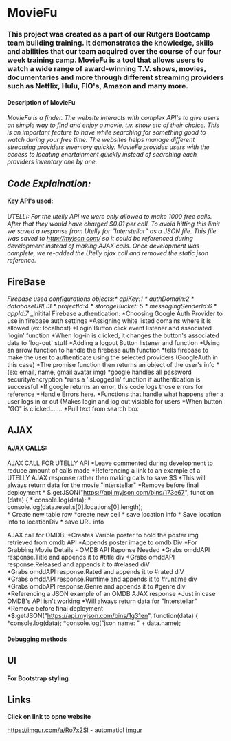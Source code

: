 # MovieFu

### This project was created as a part of our Rutgers Bootcamp team building training. It demonstrates the knowledge, skills and abilities that our team acquired over the course of our four week training camp. MovieFu is a tool that allows users to watch a wide range of award-winning T.V. shows, movies, documentaries and more through different streaming providers such as Netflix, Hulu, FIO's, Amazon and many more. 

#### Description of MovieFu

_MovieFu is a finder. The website interacts with complex API's to give users an simple way to find and enjoy a  movie, t.v. show etc of their choice. This is an important feature to have while searching for something good to watch during your free time. The websites helps manage different streaming providers inventory quickly.  MovieFu provides users with the access to locating enertainment quickly instead of searching each providers inventory one by one._

## ***Code Explaination:*** 

#### Key API's used:
*_UTELLI_: For the utelly API we were only allowed to make 1000 free calls. After that they would have charged $0.01 per call. To avoid hitting this limit we saved a response from Utelly for “Interstellar” as a JSON file. This file was saved to http://myjson.com/ so it could be referenced during development instead of making AJAX calls. Once development was complete, we re-added the Utelly ajax call and removed the static json reference.*

## FireBase
_Firebase used configurations objects:* apiKey:1
                                      * authDomain:2
                                      * databaseURL:3
                                      * projectId:4
                                      * storageBucket: 5
                                      * messagingSenderId:6 
                                      * appId:7_
_Initital Firebase authentication: *Choosing Google Auth Provider to use in firebase auth settings
                                   *Assigning white listed domains where it is allowed (ex: localhost) 
                                   *Login Button click event listener and associated 'login' function
                                   *When log-in is clicked, it changes the button's associated data to 'log-out' stuff
                                   *Adding a logout Button listener and function
                                   *Using an arrow function to handle the firebase auth function
                                   *tells firebase to make the user to authenticate using the selected providers (GoogleAuth                                       in this case)
                                   *The promise function then returns an object of the user's info
                                   *(ex: email, name, gmail avatar img)
                                   *google handles all password security/encryption 
                                   *runs a 'isLoggedIn' function if authentication is successful
                                   *If google returns an error, this code logs those errors for reference
                                   *Handle Errors here.
                                   *Functions that handle what happens after a user logs in or out (Makes login and log out                                       visiable for users
                                   *When button "GO" is clicked.......
                                   *Pull text from search box

## AJAX

#### AJAX CALLS:
 AJAX CALL FOR UTELLY API
        *Leave commented during development to reduce amount of calls made
        *Referencing a link to an example of a UTELLY AJAX response rather then making calls to save $$
        *This will always return data for the movie "Interstellar"
        *Remove before final deployment
        * $.getJSON("https://api.myjson.com/bins/173e67", function (data) {
        * console.log(data);
        * console.log(data.results[0].locations[0].length);         
        * Create new table row
        *create new cell
        * save location info
        * Save location info to locationDiv
        * save URL info
         
 
 AJAX call for OMDB:
          *Creates Varible poster to hold the poster img retrieved from omdb API
          *Appends poster image to omdb Div
          *For Grabbing Movie Details - OMDB API Reponse Needed
          *Grabs omddAPI response.Title and appends it to #title div
          *Grabs omddAPI response.Released and appends it to #relased diV  
          *Grabs omddAPI response.Rated and appends it to #rated diV  
          *Grabs omddAPI response.Runtime and appends it to #runtime div         
          *Grabs omdbAPI response.Genre and appends it to #genre div
          *Referencing a JSON example of an OMDB AJAX response
          *Just in case OMDB's API isn't working 
          *Will always return data for "Interstellar"
          *Remove before final deployment
          *$.getJSON("https://api.myjson.com/bins/1g31en", function(data) {
          *console.log(data); 
          *console.log("json name: " + data.name);
       

#### Debugging methods

## UI

#### For Bootstrap styling

## Links
__Click on link to opne website__

https://imgur.com/a/Ro7x2SI - automatic!
[imgur](http://imgur.com)


